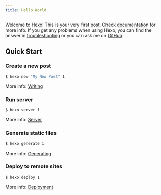 ```yaml
---
title: Hello World
---
```

Welcome to [Hexo](https://hexo.io/)! This is your very first post. Check [documentation](https://hexo.io/docs/) for more info. If you get any problems when using Hexo, you can find the answer in [troubleshooting](https://hexo.io/docs/troubleshooting.html) or you can ask me on [GitHub](https://github.com/hexojs/hexo/issues).

## Quick Start

### Create a new post

``` bash
$ hexo new "My New Post" 1
```

More info: [Writing](https://hexo.io/docs/writing.html)

### Run server

``` bash
$ hexo server 1
```

More info: [Server](https://hexo.io/docs/server.html)

### Generate static files

``` bash
$ hexo generate 1
```

More info: [Generating](https://hexo.io/docs/generating.html)

### Deploy to remote sites

``` bash
$ hexo deploy 1
```

More info: [Deployment](https://hexo.io/docs/deployment.html)
